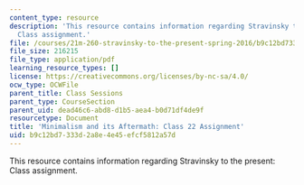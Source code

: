 ```yaml
---
content_type: resource
description: 'This resource contains information regarding Stravinsky to the present:
  Class assignment.'
file: /courses/21m-260-stravinsky-to-the-present-spring-2016/b9c12bd7333d2a8e4e45efcf5812a57d_MIT21M_260S16_assn22.pdf
file_size: 216215
file_type: application/pdf
learning_resource_types: []
license: https://creativecommons.org/licenses/by-nc-sa/4.0/
ocw_type: OCWFile
parent_title: Class Sessions
parent_type: CourseSection
parent_uid: dead46c6-abd8-d1b5-aea4-b0d71df4de9f
resourcetype: Document
title: 'Minimalism and its Aftermath: Class 22 Assignment'
uid: b9c12bd7-333d-2a8e-4e45-efcf5812a57d
---
```

This resource contains information regarding Stravinsky to the present: Class assignment.